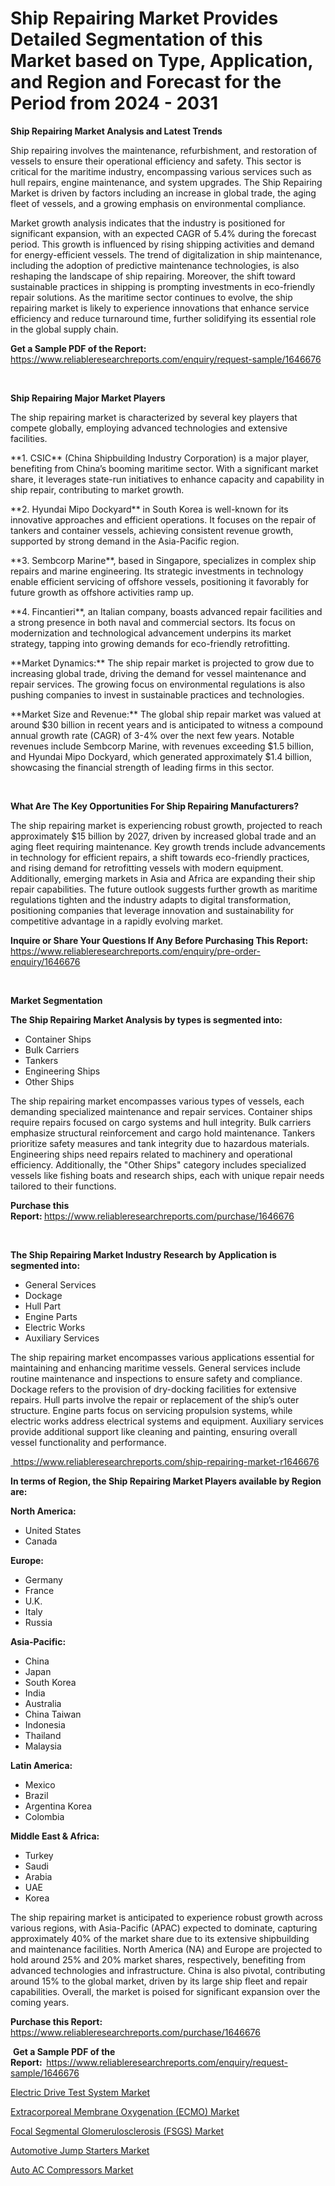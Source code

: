 <p><h1>Ship Repairing Market Provides Detailed Segmentation of this Market based on Type, Application, and Region and Forecast for the Period from 2024 - 2031</h1></p><p><strong>Ship Repairing Market Analysis and Latest Trends</strong></p>
<p><p>Ship repairing involves the maintenance, refurbishment, and restoration of vessels to ensure their operational efficiency and safety. This sector is critical for the maritime industry, encompassing various services such as hull repairs, engine maintenance, and system upgrades. The Ship Repairing Market is driven by factors including an increase in global trade, the aging fleet of vessels, and a growing emphasis on environmental compliance.</p><p>Market growth analysis indicates that the industry is positioned for significant expansion, with an expected CAGR of 5.4% during the forecast period. This growth is influenced by rising shipping activities and demand for energy-efficient vessels. The trend of digitalization in ship maintenance, including the adoption of predictive maintenance technologies, is also reshaping the landscape of ship repairing. Moreover, the shift toward sustainable practices in shipping is prompting investments in eco-friendly repair solutions. As the maritime sector continues to evolve, the ship repairing market is likely to experience innovations that enhance service efficiency and reduce turnaround time, further solidifying its essential role in the global supply chain.</p></p>
<p><strong>Get a Sample PDF of the Report:&nbsp;</strong> <a href="https://www.reliableresearchreports.com/enquiry/request-sample/1646676?utm_campaign=5&utm_medium=2&utm_source=Github&utm_content=ia&utm_term=03112024&utm_id=ship-repairing">https://www.reliableresearchreports.com/enquiry/request-sample/1646676</a></p>
<p>&nbsp;</p>
<p><strong>Ship Repairing Major Market Players</strong></p>
<p><p>The ship repairing market is characterized by several key players that compete globally, employing advanced technologies and extensive facilities. </p><p>**1. CSIC** (China Shipbuilding Industry Corporation) is a major player, benefiting from China’s booming maritime sector. With a significant market share, it leverages state-run initiatives to enhance capacity and capability in ship repair, contributing to market growth.</p><p>**2. Hyundai Mipo Dockyard** in South Korea is well-known for its innovative approaches and efficient operations. It focuses on the repair of tankers and container vessels, achieving consistent revenue growth, supported by strong demand in the Asia-Pacific region.</p><p>**3. Sembcorp Marine**, based in Singapore, specializes in complex ship repairs and marine engineering. Its strategic investments in technology enable efficient servicing of offshore vessels, positioning it favorably for future growth as offshore activities ramp up.</p><p>**4. Fincantieri**, an Italian company, boasts advanced repair facilities and a strong presence in both naval and commercial sectors. Its focus on modernization and technological advancement underpins its market strategy, tapping into growing demands for eco-friendly retrofitting.</p><p>**Market Dynamics:** The ship repair market is projected to grow due to increasing global trade, driving the demand for vessel maintenance and repair services. The growing focus on environmental regulations is also pushing companies to invest in sustainable practices and technologies.</p><p>**Market Size and Revenue:** The global ship repair market was valued at around $30 billion in recent years and is anticipated to witness a compound annual growth rate (CAGR) of 3-4% over the next few years. Notable revenues include Sembcorp Marine, with revenues exceeding $1.5 billion, and Hyundai Mipo Dockyard, which generated approximately $1.4 billion, showcasing the financial strength of leading firms in this sector.</p></p>
<p>&nbsp;</p>
<p><strong>What Are The Key Opportunities For Ship Repairing Manufacturers?</strong></p>
<p><p>The ship repairing market is experiencing robust growth, projected to reach approximately $15 billion by 2027, driven by increased global trade and an aging fleet requiring maintenance. Key growth trends include advancements in technology for efficient repairs, a shift towards eco-friendly practices, and rising demand for retrofitting vessels with modern equipment. Additionally, emerging markets in Asia and Africa are expanding their ship repair capabilities. The future outlook suggests further growth as maritime regulations tighten and the industry adapts to digital transformation, positioning companies that leverage innovation and sustainability for competitive advantage in a rapidly evolving market.</p></p>
<p><strong>Inquire or Share Your Questions If Any Before Purchasing This Report:</strong> <a href="https://www.reliableresearchreports.com/enquiry/pre-order-enquiry/1646676?utm_campaign=5&utm_medium=2&utm_source=Github&utm_content=ia&utm_term=03112024&utm_id=ship-repairing">https://www.reliableresearchreports.com/enquiry/pre-order-enquiry/1646676</a></p>
<p>&nbsp;</p>
<p><strong>Market Segmentation</strong></p>
<p><strong>The Ship Repairing Market Analysis by types is segmented into:</strong></p>
<p><ul><li>Container Ships</li><li>Bulk Carriers</li><li>Tankers</li><li>Engineering Ships</li><li>Other Ships</li></ul></p>
<p><p>The ship repairing market encompasses various types of vessels, each demanding specialized maintenance and repair services. Container ships require repairs focused on cargo systems and hull integrity. Bulk carriers emphasize structural reinforcement and cargo hold maintenance. Tankers prioritize safety measures and tank integrity due to hazardous materials. Engineering ships need repairs related to machinery and operational efficiency. Additionally, the "Other Ships" category includes specialized vessels like fishing boats and research ships, each with unique repair needs tailored to their functions.</p></p>
<p><strong>Purchase this Report:&nbsp;</strong><a href="https://www.reliableresearchreports.com/purchase/1646676?utm_campaign=5&utm_medium=2&utm_source=Github&utm_content=ia&utm_term=03112024&utm_id=ship-repairing">https://www.reliableresearchreports.com/purchase/1646676</a></p>
<p>&nbsp;</p>
<p><strong>The Ship Repairing Market Industry Research by Application is segmented into:</strong></p>
<p><ul><li>General Services</li><li>Dockage</li><li>Hull Part</li><li>Engine Parts</li><li>Electric Works</li><li>Auxiliary Services</li></ul></p>
<p><p>The ship repairing market encompasses various applications essential for maintaining and enhancing maritime vessels. General services include routine maintenance and inspections to ensure safety and compliance. Dockage refers to the provision of dry-docking facilities for extensive repairs. Hull parts involve the repair or replacement of the ship’s outer structure. Engine parts focus on servicing propulsion systems, while electric works address electrical systems and equipment. Auxiliary services provide additional support like cleaning and painting, ensuring overall vessel functionality and performance.</p></p>
<p><a href="https://www.reliableresearchreports.com/ship-repairing-market-r1646676?utm_campaign=5&utm_medium=2&utm_source=Github&utm_content=ia&utm_term=03112024&utm_id=ship-repairing">&nbsp;https://www.reliableresearchreports.com/ship-repairing-market-r1646676</a></p>
<p><strong>In terms of Region, the Ship Repairing Market Players available by Region are:</strong></p>
<p>
    <p> <strong> North America: </strong>
        <ul>
            <li>United States</li>
            <li>Canada</li>
        </ul>
        </p> 
    <p> <strong> Europe: </strong>
        <ul>
            <li>Germany</li>
            <li>France</li>
            <li>U.K.</li>
            <li>Italy</li>
            <li>Russia</li>
        </ul>
        </p> 
    <p> <strong> Asia-Pacific: </strong>
        <ul>
            <li>China</li>
            <li>Japan</li>
            <li>South Korea</li>
            <li>India</li>
            <li>Australia</li>
            <li>China Taiwan</li>
            <li>Indonesia</li>
            <li>Thailand</li>
            <li>Malaysia</li>
        </ul>
        </p> 
    <p> <strong> Latin America: </strong>
        <ul>
            <li>Mexico</li>
            <li>Brazil</li>
            <li>Argentina Korea</li>
            <li>Colombia</li>
        </ul>
        </p> 
    <p> <strong> Middle East & Africa: </strong>
        <ul>
            <li>Turkey</li>
            <li>Saudi</li>
            <li>Arabia</li>
            <li>UAE</li>
            <li>Korea</li>
        </ul>
    </p>
    </p>
<p><p>The ship repairing market is anticipated to experience robust growth across various regions, with Asia-Pacific (APAC) expected to dominate, capturing approximately 40% of the market share due to its extensive shipbuilding and maintenance facilities. North America (NA) and Europe are projected to hold around 25% and 20% market shares, respectively, benefiting from advanced technologies and infrastructure. China is also pivotal, contributing around 15% to the global market, driven by its large ship fleet and repair capabilities. Overall, the market is poised for significant expansion over the coming years.</p></p>
<p><strong>Purchase this Report: </strong><a href="https://www.reliableresearchreports.com/purchase/1646676?utm_campaign=5&utm_medium=2&utm_source=Github&utm_content=ia&utm_term=03112024&utm_id=ship-repairing">https://www.reliableresearchreports.com/purchase/1646676</a></p>
<p>&nbsp;<strong>Get a Sample PDF of the Report:&nbsp;&nbsp;</strong><a href="https://www.reliableresearchreports.com/enquiry/request-sample/1646676?utm_campaign=5&utm_medium=2&utm_source=Github&utm_content=ia&utm_term=03112024&utm_id=ship-repairing">https://www.reliableresearchreports.com/enquiry/request-sample/1646676</a></p>
<p><strong></strong></p>
<p><p><a href="https://www.linkedin.com/pulse/electric-drive-test-system-market-overview-forecast-2024-cnobf?utm_campaign=5&utm_medium=2&utm_source=Github&utm_content=ia&utm_term=03112024&utm_id=ship-repairing">Electric Drive Test System Market</a></p><p><a href="https://issuu.com/reportprime-2/docs/extracorporeal-membrane-oxygenation_3537ba09099ee3?utm_campaign=5&utm_medium=2&utm_source=Github&utm_content=ia&utm_term=03112024&utm_id=ship-repairing">Extracorporeal Membrane Oxygenation (ECMO) Market</a></p><p><a href="https://issuu.com/reportprime-2/docs/focal-segmental-glomerulosclerosis-_bda843bf364d25?utm_campaign=5&utm_medium=2&utm_source=Github&utm_content=ia&utm_term=03112024&utm_id=ship-repairing">Focal Segmental Glomerulosclerosis (FSGS) Market</a></p><p><a href="https://github.com/SidorelaGurakuqi596/Market-Research-Report-List-1/blob/main/automotive-jump-starters-market.md?utm_campaign=5&utm_medium=2&utm_source=Github&utm_content=ia&utm_term=03112024&utm_id=ship-repairing">Automotive Jump Starters Market</a></p><p><a href="https://github.com/RogerBennett414/Market-Research-Report-List-1/blob/main/auto-ac-compressors-market.md?utm_campaign=5&utm_medium=2&utm_source=Github&utm_content=ia&utm_term=03112024&utm_id=ship-repairing">Auto AC Compressors Market</a></p></p>